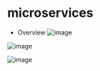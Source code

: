 # microservices
-  Overview
![image](https://user-images.githubusercontent.com/64368109/133773506-1ba68b3d-32c6-4b2f-8f9f-5fa85e6ac102.png)

![image](https://user-images.githubusercontent.com/64368109/133773683-64d787e1-0e4a-4313-ac44-463bf288ed12.png)

![image](https://user-images.githubusercontent.com/64368109/133773791-35a34c3a-9164-4381-ae3c-b4d3b2210783.png)

